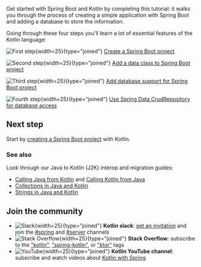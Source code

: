 [//]: # (title: Get started with Spring Boot and Kotlin)
[//]: # (description: Get started with Spring Boot and Kotlin. Create a Spring Boot application with Kotlin.)

Get started with Spring Boot and Kotlin by completing this tutorial: it walks you through the process of creating a simple 
application with Spring Boot and adding a database to store the information.  

Going through these four steps you'll learn a lot of essential features of the Kotlin language: 

![First step](icon-1.svg){width=25}{type="joined"}  [Create a Spring Boot project](jvm-create-project-with-spring-boot.md)

![Second step](icon-2.svg){width=25}{type="joined"} [Add a data class to Spring Boot project](jvm-spring-boot-add-data-class.md)

![Third step](icon-3.svg){width=25}{type="joined"}  [Add database support for Spring Boot project](jvm-spring-boot-add-db-support.md)

![Fourth step](icon-4.svg){width=25}{type="joined"} [Use Spring Data CrudRepository for database access](jvm-spring-boot-using-crudrepository.md)

## Next step

Start by [creating a Spring Boot project](jvm-create-project-with-spring-boot.md) with Kotlin.

### See also

Look through our Java to Kotlin (J2K) interop and migration guides:

* [Calling Java from Kotlin](java-interop.md) and [Calling Kotlin from Java](java-to-kotlin-interop.md)
* [Collections in Java and Kotlin](java-to-kotlin-collections-guide.md)
* [Strings in Java and Kotlin](java-to-kotlin-idioms-strings.md)

## Join the community

* ![Slack](slack.svg){width=25}{type="joined"} **Kotlin slack**: [get an invitation](https://surveys.jetbrains.com/s3/kotlin-slack-sign-up) and join the [#spring](https://kotlinlang.slack.com/archives/C0B8ZTWE4) and [#server](https://kotlinlang.slack.com/archives/C0B8RC352) channels 
* ![Stack Overflow](stackoverflow.svg){width=25}{type="joined"} **Stack Overflow**: subscribe to the ["kotlin"](https://stackoverflow.com/questions/tagged/kotlin), ["spring-kotlin"](https://stackoverflow.com/questions/tagged/spring-kotlin), or ["ktor"](https://stackoverflow.com/questions/tagged/ktor) tags
* ![YouTube](youtube.svg){width=25}{type="joined"} **Kotlin YouTube channel**: subscribe and watch videos about [Kotlin with Spring](https://www.youtube.com/playlist?list=PLlFc5cFwUnmxOJL0GSSZ1Vot4KL2Vwe7x)
